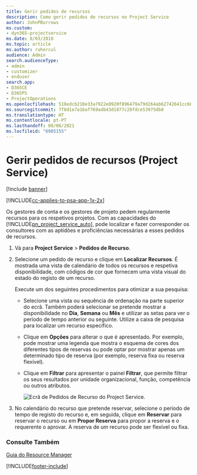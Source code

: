 ```yaml
---
title: Gerir pedidos de recursos
description: Como gerir pedidos de recursos no Project Service
author: JohnPBurrows
ms.custom:
- dyn365-projectservice
ms.date: 8/03/2018
ms.topic: article
ms.author: ruhercul
audience: Admin
search.audienceType:
- admin
- customizer
- enduser
search.app:
- D365CE
- D365PS
- ProjectOperations
ms.openlocfilehash: 518edcb210e33a7922e8920f896479a79d264ab62742641cc66b7c3a33b6c6e8
ms.sourcegitcommit: 7f8d1e7a16af769adb43d1877c28fdce53975db8
ms.translationtype: HT
ms.contentlocale: pt-PT
ms.lasthandoff: 08/06/2021
ms.locfileid: "6985155"
---
```

# <a name="manage-resource-requests-project-service"></a>Gerir pedidos de recursos (Project Service)

[!include [banner](../includes/psa-now-project-operations.md)]

[!INCLUDE[cc-applies-to-psa-app-1x-2x](../includes/cc-applies-to-psa-app-1x-2x.md)]

Os gestores de conta e os gestores de projeto pedem regularmente recursos para os respetivos projetos. Com as capacidades do [!INCLUDE[pn_project_service_auto](../includes/pn-project-service-auto.md)], pode localizar e fazer corresponder os consultores com as aptidões e proficiências necessárias a esses pedidos de recursos.  
  
1. Vá para **Project Service** > **Pedidos de Recurso**.  
  
2. Selecione um pedido de recurso e clique em **Localizar Recursos**. É mostrada uma vista de calendário de todos os recursos e respetiva disponibilidade, com códigos de cor que fornecem uma vista visual do estado do registo de um recurso.  
  
    Execute um dos seguintes procedimentos para otimizar a sua pesquisa:  
  
   -   Selecione uma vista ou sequência de ordenação na parte superior do ecrã. Também poderá selecionar se pretende mostrar a disponibilidade no **Dia**, **Semana** ou **Mês** e utilizar as setas para ver o período de tempo anterior ou seguinte. Utilize a caixa de pesquisa para localizar um recurso específico.  
  
   -   Clique em **Opções** para alterar o que é apresentado. Por exemplo, pode mostrar uma legenda que mostra o esquema de cores dos diferentes tipos de reservas ou pode optar por mostrar apenas um determinado tipo de reserva (por exemplo, reserva fixa ou reserva flexível).  
  
   -   Clique em **Filtrar** para apresentar o painel **Filtrar**, que permite filtrar os seus resultados por unidade organizacional, função, competência ou outros atributos.  
  
       ![Ecrã de Pedidos de Recurso do Project Service.](../psa/media/project-service-resource-request-screen.png "Ecrã de Pedidos de Recurso do Project Service")  
  
3. No calendário do recurso que pretende reservar, selecione o período de tempo de registo do recurso e, em seguida, clique em **Reservar** para reservar o recurso ou em **Propor Reserva** para propor a reserva e o requerente o aprovar. A reserva de um recurso pode ser flexível ou fixa.  
  
### <a name="see-also"></a>Consulte Também  
 [Guia do Resource Manager](../psa/resource-manager-guide.md)


[!INCLUDE[footer-include](../includes/footer-banner.md)]